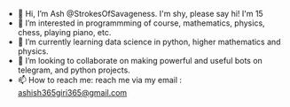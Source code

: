 - 👋 Hi, I’m Ash @StrokesOfSavageness. I'm shy, please say hi! I'm 15
- 👀 I’m interested in programmming of course, mathematics, physics, chess, playing piano, etc.
- 🌱 I’m currently learning data science in python, higher mathematics and physics.
- 💞️ I’m looking to collaborate on making powerful and useful bots on telegram, and python projects.
- 📫 How to reach me: reach me via my email : ashish365giri365@gmail.com

<!---
StrokesOfSavageness/StrokesOfSavageness is a ✨ special ✨ repository because its `README.md` (this file) appears on your GitHub profile.
You can click the Preview link to take a look at your changes.
--->

